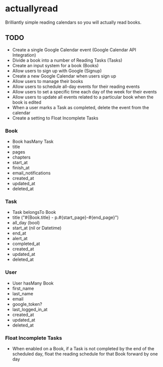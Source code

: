 # actuallyread
Brilliantly simple reading calendars so you will actually read books.


## TODO

* Create a single Google Calendar event (Google Calendar API Integration)
* Divide a book into a number of Reading Tasks (Tasks)
* Create an input system for a book (Books)
* Allow users to sign up with Google (Signup)
* Create a new Google Calendar when users sign up
* Allow users to manage their books
* Allow users to schedule all-day events for their reading events
* Allow users to set a specific time each day of the week for their events
* Allow users to update all events related to a particular book when the book is edited
* When a user marks a Task as completed, delete the event from the calendar
* Create a setting to Float Incomplete Tasks

### Book

* Book hasMany Task
* title
* pages
* chapters
* start_at
* finish_at
* email_notifications
* created_at
* updated_at
* deleted_at

### Task

* Task belongsTo Book
* title ("#{Book.title} - p.#{start_page}-#{end_page}")
* all_day (bool)
* start_at (nil or Datetime)
* end_at
* alert_at
* completed_at
* created_at
* updated_at
* deleted_at

### User

* User hasMany Book
* first_name
* last_name
* email
* google_token?
* last_logged_in_at
* created_at
* updated_at
* deleted_at

### Float Incomplete Tasks

* When enabled on a Book, if a Task is not completed by the end of the scheduled day, float the reading schedule for that Book forward by one day


